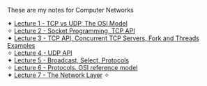  These are my notes for Computer Networks
 
 ✦ [Lecture 1 - TCP vs UDP, The OSI Model](https://unexpected-fin-7b2.notion.site/Lecture-1-cdd74347ef0e4614a40bba89e77d927a)\
 ✧ [Lecture 2 - Socket Programming, TCP API](https://unexpected-fin-7b2.notion.site/Lecture-2-133efa1c9674422bab231cc644e70e3b)\
 ✦ [Lecture 3 - TCP API, Concurrent TCP Servers, Fork and Threads Examples](https://unexpected-fin-7b2.notion.site/Lecture-3-9dbccfba827b4fbaa826d0e36eb7fa88)\
 ✧ [Lecture 4 - UDP API](https://unexpected-fin-7b2.notion.site/Lecture-4-56fbda7409024e26a31272f75c24379a)\
 ✦ [Lecture 5 - Broadcast, Select, Protocols](https://unexpected-fin-7b2.notion.site/Lecture-5-78b4dd8b4386448981f9d9ef5b4740ac)\
 ✧ [Lecture 6 - Protocols. OSI reference model](https://unexpected-fin-7b2.notion.site/Lecture-6-bbbb73d8ee2e4571abc1f1ccafcb15f2)\
 ✦ [Lecture 7 - The Network Layer](https://unexpected-fin-7b2.notion.site/Lecture-7-2c4b7734198f4acbb4c6cb4c428bc1c2)
 ✧ 
